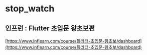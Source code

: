 # stop_watch

## 인프런 : Flutter 초입문 왕초보편

[https://www.inflearn.com/course/플러터-초입문-왕초보/dashboard](https://www.inflearn.com/course/플러터-초입문-왕초보/dashboard)